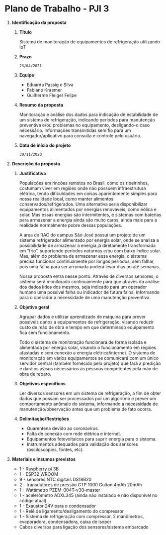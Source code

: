 # Plano de Trabalho - PJI 3

1. **Identificação da proposta**

    1. **Título**

        Sistema de monitoração de equipamentos de refrigeração utilizando IoT

    2. **Prazo**

        `23/04/2021`

    3. **Equipe**

        * Eduarda Passig e Silva
        * Fabiano Kraemer
        * Guilherme Fleiger Felipe

    4. **Resumo da proposta**

        Monitoração e análise dos dados para indicação de estabilidade de um sistema de refrigeração, indicando períodos para manutenção preventiva e/ou problemas no equipamento, desligando-o caso necessário. Informações transmitidas sem fio para um navegador/aplicativo para consulta e controle pelo usuário.

    5. **Data de início do projeto**

        `30/11/2020`
    
2. **Descrição da proposta**

    1. **Justificativa**

        Populações em rincões remotos no Brasil, como os ribeirinhos, costumam viver em regiões onde não possuem infraestrutura elétrica, tendo dificuldades em coisas aparentemente simples para nossa realidade local, como manter alimentos conservados/refrigerados. Uma alternativa seria disponibilizar equipamentos alimentados por energias renováveis, como eólica e solar. Mas essas energias são intermitentes, e sistemas com baterias para armazenar a energia ainda são muito caros, ainda mais para a realidade normalmente pobre dessas populações.

        A área de RAC do campus São José possui um projeto de um sistema refrigerador alimentado por energia solar, onde se analisa a possibilidade de armazenar a energia já diretamente transformada em “frio”, suportando períodos noturnos e/ou com baixo índice solar. Mas, além do problema de armazenar essa energia, o sistema precisa funcionar continuamente por longos períodos, sem falhar, pois uma falha para ser arrumada poderá levar dias ou até semanas.

        Nossa proposta entra nesse ponto. Através de diversos sensores, o sistema será monitorado continuamente para que através da análise dos dados lidos dos mesmos, seja indicado para um operador humano uma possível falha ou indicador de futura falha, informando para o operador a necessidade de uma manutenção preventiva.

    2. **Objetivo geral**

        Agrupar dados e utilizar aprendizado de máquina para prever possíveis danos a equipamentos de refrigeração, visando reduzir custo de mão de obra e tempo em que determinado equipamento fica sem funcionamento. 

        Todo o sistema de monitoração funcionará de forma isolada e alimentada por energia solar, visando o funcionamento em regiões afastadas e sem conexão a energia elétrica/internet. O sistema de monitoração em vários equipamentos se comunicará com um único servidor central (também fornecido pelo projeto) que fará a predição e dará os avisos necessários às pessoas competentes pela mão de obra de reparo.

    3. **Objetivos específicos**

        Ler diversos sensores em um sistema de refrigeração, a fim de obter dados que possam ser processados por um algoritmo e prever um comportamento anômalo do sistema, informando a necessidade de manutenção/observação antes que um problema de fato ocorra.

    4. **Delimitação/Restrições**

        - Quarentena devido ao coronavírus.
        - Falta de conexão com rede elétrica e internet.
        - Equipamentos fotovoltaicos para suprir energia para o sistema.
        - Instrumentos adequados para validação dos sensores (osciloscópios, fontes, etc).

3. **Materiais e insumos previstos**

    * 1 - Raspberry pi 3B
    * 1 - ESP32 WROOM
    * 9 - sensores NTC digitais DS18B20
    * 2 - transdutores de pressão GTP 1000 Gulton  4mAh 20mAh
    * 1 - Wattímetro PZEM-004T-v30-master
    * 1 - acelerômetro ADXL345 (ainda não instalado e não disponível no código atual)
    * 1 - Exaustor 24V para o condensador
    * 1 - Relê de ligamento/desligamento do compressor
    * 1 - Sistema de refrigeração com compressor, 2 manômetros, evaporadora, condensadora, caixa de isopor
    * Cabos diversos para ligação dos sensores/sistema embarcado
